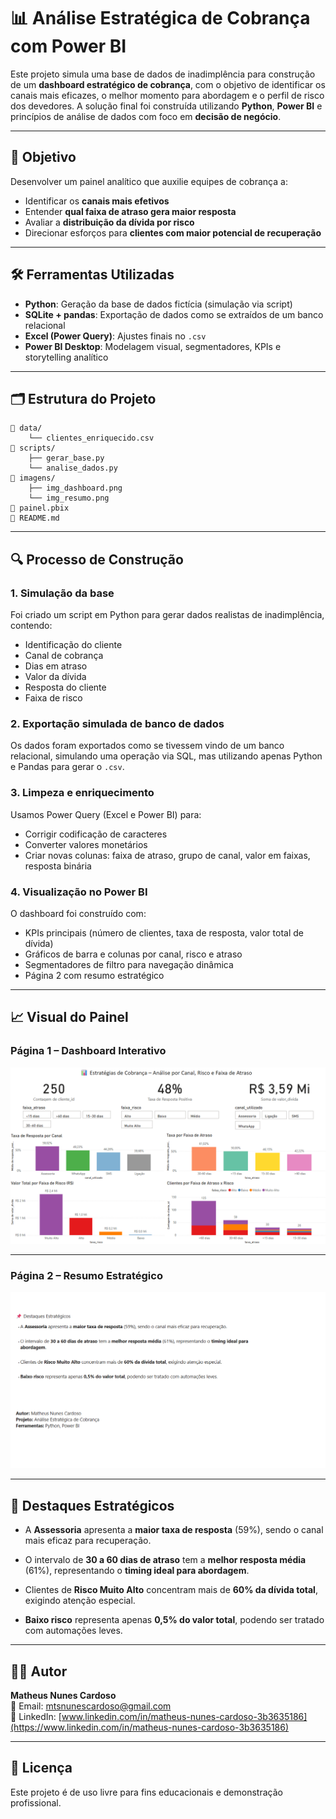 # 📊 Análise Estratégica de Cobrança com Power BI

Este projeto simula uma base de dados de inadimplência para construção de um **dashboard estratégico de cobrança**, com o objetivo de identificar os canais mais eficazes, o melhor momento para abordagem e o perfil de risco dos devedores. A solução final foi construída utilizando **Python**, **Power BI** e princípios de análise de dados com foco em **decisão de negócio**.

---

## 📌 Objetivo

Desenvolver um painel analítico que auxilie equipes de cobrança a:
- Identificar os **canais mais efetivos**
- Entender **qual faixa de atraso gera maior resposta**
- Avaliar a **distribuição da dívida por risco**
- Direcionar esforços para **clientes com maior potencial de recuperação**

---

## 🛠️ Ferramentas Utilizadas

- **Python**: Geração da base de dados fictícia (simulação via script)
- **SQLite + pandas**: Exportação de dados como se extraídos de um banco relacional
- **Excel (Power Query)**: Ajustes finais no `.csv`
- **Power BI Desktop**: Modelagem visual, segmentadores, KPIs e storytelling analítico

---

## 🗂️ Estrutura do Projeto

```
📁 data/
    └── clientes_enriquecido.csv
📁 scripts/
    ├── gerar_base.py
    └── analise_dados.py
📁 imagens/
    ├── img_dashboard.png
    └── img_resumo.png
📄 painel.pbix
📄 README.md
```

---

## 🔍 Processo de Construção

### 1. **Simulação da base**
Foi criado um script em Python para gerar dados realistas de inadimplência, contendo:
- Identificação do cliente
- Canal de cobrança
- Dias em atraso
- Valor da dívida
- Resposta do cliente
- Faixa de risco

### 2. Exportação simulada de banco de dados  
Os dados foram exportados como se tivessem vindo de um banco relacional, simulando uma operação via SQL, mas utilizando apenas Python e Pandas para gerar o `.csv`.

### 3. **Limpeza e enriquecimento**
Usamos Power Query (Excel e Power BI) para:
- Corrigir codificação de caracteres
- Converter valores monetários
- Criar novas colunas: faixa de atraso, grupo de canal, valor em faixas, resposta binária

### 4. **Visualização no Power BI**
O dashboard foi construído com:
- KPIs principais (número de clientes, taxa de resposta, valor total de dívida)
- Gráficos de barra e colunas por canal, risco e atraso
- Segmentadores de filtro para navegação dinâmica
- Página 2 com resumo estratégico

---

## 📈 Visual do Painel

### Página 1 – Dashboard Interativo

![Dashboard](img_dashboard.png)

---

### Página 2 – Resumo Estratégico

![Resumo](img_resumo.png)

---

## 📌 Destaques Estratégicos

- A **Assessoria** apresenta a **maior taxa de resposta** (59%), sendo o canal mais eficaz para recuperação.

- O intervalo de **30 a 60 dias de atraso** tem a **melhor resposta média** (61%), representando o **timing ideal para abordagem**.

- Clientes de **Risco Muito Alto** concentram mais de **60% da dívida total**, exigindo atenção especial.

- **Baixo risco** representa apenas **0,5% do valor total**, podendo ser tratado com automações leves.

---

## 👨‍💻 Autor

**Matheus Nunes Cardoso**  
📧 Email: mtsnunescardoso@gmail.com  
🔗 LinkedIn: [www.linkedin.com/in/matheus-nunes-cardoso-3b3635186](https://www.linkedin.com/in/matheus-nunes-cardoso-3b3635186)

---

## 📎 Licença

Este projeto é de uso livre para fins educacionais e demonstração profissional.
